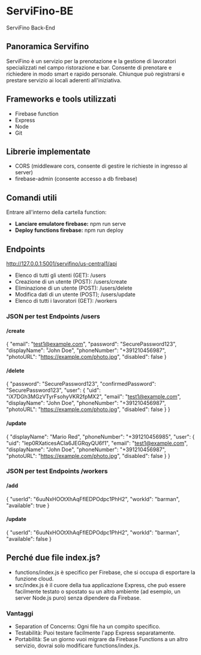 # ServiFino-BE
ServiFino Back-End

## Panoramica Servifino
ServiFino è un servizio per la prenotazione e la gestione di lavoratori specializzati nel campo ristorazione e bar.
Consente di prenotare e richiedere in modo smart e rapido personale. Chiunque può registrarsi e prestare servizio ai 
locali aderenti all'iniziativa.

## Frameworks e tools utilizzati
- Firebase function
- Express
- Node
- Git

## Librerie implementate
- CORS (middleware cors, consente di gestire le richieste in ingresso al server)
- firebase-admin (consente accesso a db firebase)


## Comandi utili
Entrare all'interno della cartella function:
- <b>Lanciare emulatore firebase:</b> npm run serve
- <b>Deploy functions firebase:</b> npm run deploy

## Endpoints
http://127.0.0.1:5001/servifino/us-central1/api
- Elenco di tutti gli utenti (GET): /users
- Creazione di un utente (POST): /users/create
- Eliminazione di un utente (POST): /users/delete
- Modifica dati di un utente (POST); /users/update
- Elenco di tutti i lavoratori (GET): /workers

### JSON per test Endpoints /users
#### /create
{
"email": "test1@example.com",
"password": "SecurePassword123",
"displayName": "John Doe",
"phoneNumber": "+391210456987",
"photoURL": "https://example.com/photo.jpg",
"disabled": false
}
#### /delete
{
"password": "SecurePassword123",
"confirmedPassword": "SecurePassword123",
"user": {
"uid": "iX7DGh3MGzVTyrFsohyVKR2fpMX2",
"email": "test1@example.com",
"displayName": "John Doe",
"phoneNumber": "+391210456987",
"photoURL": "https://example.com/photo.jpg",
"disabled": false
}
}
#### /update
{
"displayName": "Mario Red",
"phoneNumber": "+391210456985",
"user": {
"uid": "Iep0RXaticesACla6JEGRqyQU6f1",
"email": "test1@example.com",
"displayName": "John Doe",
"phoneNumber": "+391210456987",
"photoURL": "https://example.com/photo.jpg",
"disabled": false
}
}

### JSON per test Endpoints /workers
#### /add
{
"userId": "6uuNxHOOtXhAqFflEDPOdpc1PhH2",
"workId": "barman",
"available": true
}
#### /update
{
"userId": "6uuNxHOOtXhAqFflEDPOdpc1PhH2",
"workId": "barman",
"available": false
}

## Perché due file index.js?
- functions/index.js è specifico per Firebase, che si occupa di esportare la funzione cloud.
- src/index.js è il cuore della tua applicazione Express, che può essere facilmente testato o spostato su un altro ambiente (ad esempio, un server Node.js puro) senza dipendere da Firebase.
### Vantaggi
- Separation of Concerns: Ogni file ha un compito specifico.
- Testabilità: Puoi testare facilmente l'app Express separatamente.
- Portabilità: Se un giorno vuoi migrare da Firebase Functions a un altro servizio, dovrai solo modificare functions/index.js.
